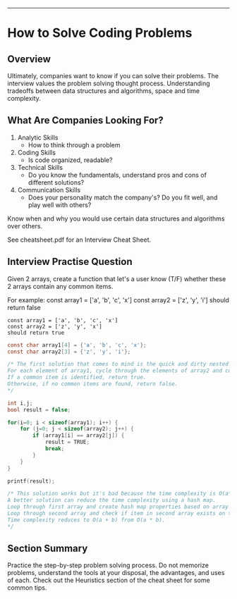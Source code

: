 -----
# How to Solve Coding Problems
## Overview
Ultimately, companies want to know if you can solve their problems.
The interview values the problem solving thought process.
Understanding tradeoffs between data structures and algorithms, space and time complexity.

## What Are Companies Looking For?
1. Analytic Skills
    - How to think through a problem
2. Coding Skills
    - Is code organized, readable?
3. Technical Skills
    - Do you know the fundamentals, understand pros and cons of different solutions?
4. Communication Skills 
    - Does your personality match the company's? Do you fit well, and play well with others?

Know when and why you would use certain data structures and algorithms over others.

See cheatsheet.pdf for an Interview Cheat Sheet.

## Interview Practise Question
Given 2 arrays, create a function that let's a user know (T/F) whether these 2 arrays 
contain any common items.

For example:
    const array1 = ['a', 'b', 'c', 'x']
    const array2 = ['z', 'y', 'i']
    should return false

    const array1 = ['a', 'b', 'c', 'x']
    const array2 = ['z', 'y', 'x']
    should return true

```c
const char array1[4] = {'a', 'b', 'c', 'x'};
const char array2[3] = {'z', 'y', 'i'};

/* The first solution that comes to mind is the quick and dirty nested loop.
For each element of array1, cycle through the elements of array2 and compare.
If a common item is identified, return true. 
Otherwise, if no common items are found, return false.
*/

int i,j;
bool result = false;

for(i=0; i < sizeof(array1); i++) {
    for (j=0; j < sizeof(array2); j++) {
        if (array1[i] == array2[j]) {
            result = TRUE;
            break;
        }
    }
}

printf(result);

/* This solution works but it's bad because the time complexity is O(a*b).
A better solution can reduce the time complexity using a hash map.
Loop through first array and create hash map properties based on array items.
Loop through second array and check if item in second array exists on the created object.
Time complexity reduces to O(a + b) from O(a * b).
*/
```
## Section Summary
Practice the step-by-step problem solving process.
Do not memorize problems, understand the tools at your disposal, the advantages, and uses of each.
Check out the Heuristics section of the cheat sheet for some common tips.